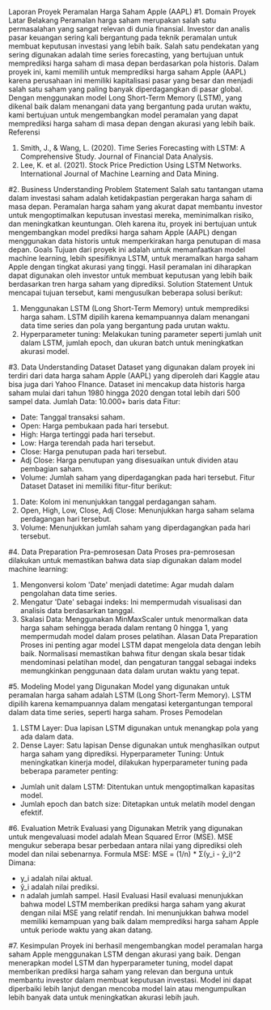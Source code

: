 Laporan Proyek Peramalan Harga Saham Apple (AAPL)
#1. Domain Proyek
Latar Belakang
Peramalan harga saham merupakan salah satu permasalahan yang sangat relevan di dunia finansial. Investor dan analis pasar keuangan sering kali bergantung pada teknik peramalan untuk membuat keputusan investasi yang lebih baik. Salah satu pendekatan yang sering digunakan adalah time series forecasting, yang bertujuan untuk memprediksi harga saham di masa depan berdasarkan pola historis.
Dalam proyek ini, kami memilih untuk memprediksi harga saham Apple (AAPL) karena perusahaan ini memiliki kapitalisasi pasar yang besar dan menjadi salah satu saham yang paling banyak diperdagangkan di pasar global. Dengan menggunakan model Long Short-Term Memory (LSTM), yang dikenal baik dalam menangani data yang bergantung pada urutan waktu, kami bertujuan untuk mengembangkan model peramalan yang dapat memprediksi harga saham di masa depan dengan akurasi yang lebih baik.
Referensi
1. Smith, J., & Wang, L. (2020). Time Series Forecasting with LSTM: A Comprehensive Study. Journal of Financial Data Analysis.
2. Lee, K. et al. (2021). Stock Price Prediction Using LSTM Networks. International Journal of Machine Learning and Data Mining.

#2. Business Understanding
Problem Statement
Salah satu tantangan utama dalam investasi saham adalah ketidakpastian pergerakan harga saham di masa depan. Peramalan harga saham yang akurat dapat membantu investor untuk mengoptimalkan keputusan investasi mereka, meminimalkan risiko, dan meningkatkan keuntungan. Oleh karena itu, proyek ini bertujuan untuk mengembangkan model prediksi harga saham Apple (AAPL) dengan menggunakan data historis untuk memperkirakan harga penutupan di masa depan.
Goals
Tujuan dari proyek ini adalah untuk memanfaatkan model machine learning, lebih spesifiknya LSTM, untuk meramalkan harga saham Apple dengan tingkat akurasi yang tinggi. Hasil peramalan ini diharapkan dapat digunakan oleh investor untuk membuat keputusan yang lebih baik berdasarkan tren harga saham yang diprediksi.
Solution Statement
Untuk mencapai tujuan tersebut, kami mengusulkan beberapa solusi berikut:
1. Menggunakan LSTM (Long Short-Term Memory) untuk memprediksi harga saham. LSTM dipilih karena kemampuannya dalam menangani data time series dan pola yang bergantung pada urutan waktu.
2. Hyperparameter tuning: Melakukan tuning parameter seperti jumlah unit dalam LSTM, jumlah epoch, dan ukuran batch untuk meningkatkan akurasi model.

#3. Data Understanding
Dataset
Dataset yang digunakan dalam proyek ini terdiri dari data harga saham Apple (AAPL) yang diperoleh dari Kaggle atau bisa juga dari Yahoo FInance. Dataset ini mencakup data historis harga saham mulai dari tahun 1980 hingga 2020 dengan total lebih dari 500 sampel data.
Jumlah Data: 10.000+ baris data
Fitur:
- Date: Tanggal transaksi saham.
- Open: Harga pembukaan pada hari tersebut.
- High: Harga tertinggi pada hari tersebut.
- Low: Harga terendah pada hari tersebut.
- Close: Harga penutupan pada hari tersebut.
- Adj Close: Harga penutupan yang disesuaikan untuk dividen atau pembagian saham.
- Volume: Jumlah saham yang diperdagangkan pada hari tersebut.
Fitur Dataset
Dataset ini memiliki fitur-fitur berikut:
1. Date: Kolom ini menunjukkan tanggal perdagangan saham.
2. Open, High, Low, Close, Adj Close: Menunjukkan harga saham selama perdagangan hari tersebut.
3. Volume: Menunjukkan jumlah saham yang diperdagangkan pada hari tersebut.

#4. Data Preparation
Pra-pemrosesan Data
Proses pra-pemrosesan dilakukan untuk memastikan bahwa data siap digunakan dalam model machine learning:
1. Mengonversi kolom 'Date' menjadi datetime: Agar mudah dalam pengolahan data time series.
2. Mengatur 'Date' sebagai indeks: Ini mempermudah visualisasi dan analisis data berdasarkan tanggal.
3. Skalasi Data: Menggunakan MinMaxScaler untuk menormalkan data harga saham sehingga berada dalam rentang 0 hingga 1, yang mempermudah model dalam proses pelatihan.
Alasan Data Preparation
Proses ini penting agar model LSTM dapat mengelola data dengan lebih baik. Normalisasi memastikan bahwa fitur dengan skala besar tidak mendominasi pelatihan model, dan pengaturan tanggal sebagai indeks memungkinkan penggunaan data dalam urutan waktu yang tepat.

#5. Modeling
Model yang Digunakan
Model yang digunakan untuk peramalan harga saham adalah LSTM (Long Short-Term Memory). LSTM dipilih karena kemampuannya dalam mengatasi ketergantungan temporal dalam data time series, seperti harga saham.
Proses Pemodelan
1. LSTM Layer: Dua lapisan LSTM digunakan untuk menangkap pola yang ada dalam data.
2. Dense Layer: Satu lapisan Dense digunakan untuk menghasilkan output harga saham yang diprediksi.
Hyperparameter Tuning: Untuk meningkatkan kinerja model, dilakukan hyperparameter tuning pada beberapa parameter penting:
- Jumlah unit dalam LSTM: Ditentukan untuk mengoptimalkan kapasitas model.
- Jumlah epoch dan batch size: Ditetapkan untuk melatih model dengan efektif.

#6. Evaluation
Metrik Evaluasi yang Digunakan
Metrik yang digunakan untuk mengevaluasi model adalah Mean Squared Error (MSE). MSE mengukur seberapa besar perbedaan antara nilai yang diprediksi oleh model dan nilai sebenarnya.
Formula MSE:
MSE = (1/n) * Σ(y_i - ŷ_i)^2
Dimana:
- y_i adalah nilai aktual.
- ŷ_i adalah nilai prediksi.
- n adalah jumlah sampel.
Hasil Evaluasi
Hasil evaluasi menunjukkan bahwa model LSTM memberikan prediksi harga saham yang akurat dengan nilai MSE yang relatif rendah. Ini menunjukkan bahwa model memiliki kemampuan yang baik dalam memprediksi harga saham Apple untuk periode waktu yang akan datang.

#7. Kesimpulan
Proyek ini berhasil mengembangkan model peramalan harga saham Apple menggunakan LSTM dengan akurasi yang baik. Dengan menerapkan model LSTM dan hyperparameter tuning, model dapat memberikan prediksi harga saham yang relevan dan berguna untuk membantu investor dalam membuat keputusan investasi. Model ini dapat diperbaiki lebih lanjut dengan mencoba model lain atau mengumpulkan lebih banyak data untuk meningkatkan akurasi lebih jauh.
